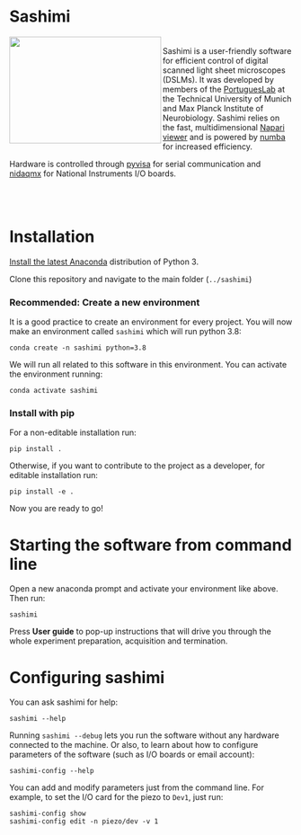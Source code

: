 # Sashimi

<a href="url"><img 
src="https://github.com/portugueslab/lightsheet_take_two/blob/master/lightsheet/icons/main_icon.png" 
align="left" 
height="190" 
width="270"></a>

<br/>Sashimi is a user-friendly software for efficient control of digital scanned light sheet microscopes (DSLMs).
It was developed by members of the [PortuguesLab](http://www.portugueslab.com/)
 at the Technical University of Munich and Max Planck Institute of Neurobiology. Sashimi relies on the fast, multidimensional
 [Napari viewer](https://github.com/napari/napari) and is powered by [numba](https://github.com/numba/numba) for increased efficiency.
 
Hardware is controlled through [pyvisa](https://github.com/pyvisa/pyvisa) for serial communication and 
 [nidaqmx](https://github.com/ni/nidaqmx-python/) for National Instruments I/O boards.
 
<br/><br/>
 
# Installation

[Install the latest Anaconda](https://www.anaconda.com/) distribution of Python 3.

Clone this repository and navigate to the main folder (`../sashimi`)

### Recommended: Create a new environment

It is a good practice to create an environment for every project. You will now make an environment called `sashimi` which will run python 3.8:

    conda create -n sashimi python=3.8

We will run all related to this software in this environment. You can activate the environment running:

    conda activate sashimi
    
### Install with pip

For a non-editable installation run:

    pip install .

Otherwise, if you want to contribute to the project as a developer, for editable installation run:

    pip install -e .

Now you are ready to go!

# Starting the software from command line

Open a new anaconda prompt and activate your environment like above. Then run:

    sashimi
    
Press __User guide__ to pop-up instructions that will drive you through the whole experiment preparation, acquisition and termination.

# Configuring sashimi

You can ask sashimi for help:
   
    sashimi --help
    
Running `sashimi --debug` lets you run the software without any hardware connected to the machine. Or also, 
to learn about how to configure parameters of the software (such as I/O boards or email account):

    sashimi-config --help
   
You can add and modify parameters just from the command line. For example, to set the I/O card for the piezo to `Dev1`, just run:

    sashimi-config show
    sashimi-config edit -n piezo/dev -v 1
